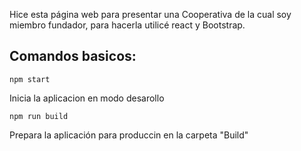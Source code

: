 Hice esta página web para presentar una Cooperativa de la cual soy miembro fundador, para hacerla utilicé react y Bootstrap.

## Comandos basicos:

`npm start`

Inicia la aplicacion en modo desarollo

`npm run build`

Prepara la aplicación para produccin en la carpeta "Build"
